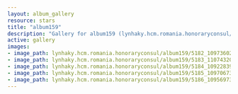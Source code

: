 ```yaml
---
layout: album_gallery
resource: stars
title: "album159"
description: "Gallery for album159 (lynhaky.hcm.romania.honoraryconsul/album159)"
active: gallery
images:
- image_path: lynhaky.hcm.romania.honoraryconsul/album159/5182_109736028_3330567070311472_2594880778521117366_n.jpg
- image_path: lynhaky.hcm.romania.honoraryconsul/album159/5183_110743203_3330567066978139_4693387660299712613_n.jpg
- image_path: lynhaky.hcm.romania.honoraryconsul/album159/5184_109228396_3330567060311473_4970957362946773963_n.jpg
- image_path: lynhaky.hcm.romania.honoraryconsul/album159/5185_109706738_3330567023644810_4761294570999552100_n.jpg
- image_path: lynhaky.hcm.romania.honoraryconsul/album159/5186_109569739_3330567013644811_4121495977580559117_n.jpg
---
```

